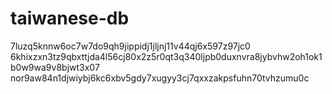 # taiwanese-db
7luzq5knnw6oc7w7do9qh9jippidj1jljnj11v44qj6x597z97jc0 6khixzxn3tz9qbxttjda4l56cj80x2z5r0qt3q340ljpb0duxnvra8jybvhw2oh1ok1b0w9wa9v8bjwt3x07 nor9aw84n1djwiybj6kc6xbv5gdy7xugyy3cj7qxxzakpsfuhn70tvhzumu0c 
